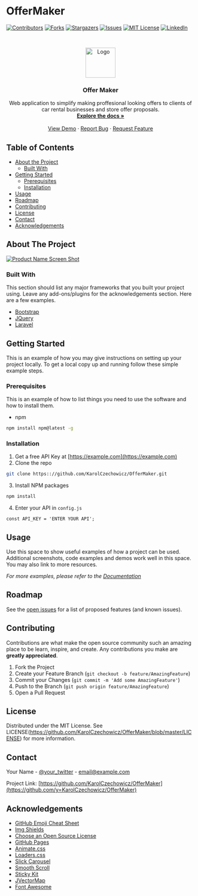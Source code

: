 # OfferMaker
[![Contributors][contributors-shield]][contributors-url]
[![Forks][forks-shield]][forks-url]
[![Stargazers][stars-shield]][stars-url]
[![Issues][issues-shield]][issues-url]
[![MIT License][license-shield]][license-url]
[![LinkedIn][linkedin-shield]][linkedin-url]

<!-- PROJECT LOGO -->
<br />
<p align="center">
  <a href="https://github.com/KarolCzechowicz/OfferMaker">
    <img src="images/logo.png" alt="Logo" width="80" height="80">
  </a>

  <h3 align="center">Offer Maker</h3>

  <p align="center">
    Web application to simplify making proffesional looking offers to clients of car rental businesses and store offer proposals.
    <br />
    <a href="https://github.com/KarolCzechowicz/OfferMaker"><strong>Explore the docs »</strong></a>
    <br />
    <br />
    <a href="https://github.com/othneildrew/Best-README-Template">View Demo</a>
    ·
    <a href="https://github.com/KarolCzechowicz/OfferMaker/issues">Report Bug</a>
    ·
    <a href="https://github.com/KarolCzechowicz/OfferMaker/issues">Request Feature</a>
  </p>
</p>



<!-- TABLE OF CONTENTS -->
## Table of Contents

* [About the Project](#about-the-project)
  * [Built With](#built-with)
* [Getting Started](#getting-started)
  * [Prerequisites](#prerequisites)
  * [Installation](#installation)
* [Usage](#usage)
* [Roadmap](#roadmap)
* [Contributing](#contributing)
* [License](#license)
* [Contact](#contact)
* [Acknowledgements](#acknowledgements)



<!-- ABOUT THE PROJECT -->
## About The Project

[![Product Name Screen Shot][product-screenshot]](https://example.com)


### Built With
This section should list any major frameworks that you built your project using. Leave any add-ons/plugins for the acknowledgements section. Here are a few examples.
* [Bootstrap](https://getbootstrap.com)
* [JQuery](https://jquery.com)
* [Laravel](https://laravel.com)



<!-- GETTING STARTED -->
## Getting Started

This is an example of how you may give instructions on setting up your project locally.
To get a local copy up and running follow these simple example steps.

### Prerequisites

This is an example of how to list things you need to use the software and how to install them.
* npm
```sh
npm install npm@latest -g
```

### Installation

1. Get a free API Key at [https://example.com](https://example.com)
2. Clone the repo
```sh
git clone https:://github.com/KarolCzechowicz/OfferMaker.git
```
3. Install NPM packages
```sh
npm install
```
4. Enter your API in `config.js`
```JS
const API_KEY = 'ENTER YOUR API';
```



<!-- USAGE EXAMPLES -->
## Usage

Use this space to show useful examples of how a project can be used. Additional screenshots, code examples and demos work well in this space. You may also link to more resources.

_For more examples, please refer to the [Documentation](https://example.com)_



<!-- ROADMAP -->
## Roadmap

See the [open issues](https://github.com/KarolCzechowicz/OfferMaker/issues) for a list of proposed features (and known issues).



<!-- CONTRIBUTING -->
## Contributing

Contributions are what make the open source community such an amazing place to be learn, inspire, and create. Any contributions you make are **greatly appreciated**.

1. Fork the Project
2. Create your Feature Branch (`git checkout -b feature/AmazingFeature`)
3. Commit your Changes (`git commit -m 'Add some AmazingFeature'`)
4. Push to the Branch (`git push origin feature/AmazingFeature`)
5. Open a Pull Request



<!-- LICENSE -->
## License

Distributed under the MIT License. See LICENSE(https://github.com/KarolCzechowicz/OfferMaker/blob/master/LICENSE) for more information.



<!-- CONTACT -->
## Contact

Your Name - [@your_twitter](https://twitter.com/your_username) - email@example.com

Project Link: [https://github.com/KarolCzechowicz/OfferMaker](https://github.com/y=KarolCzechowicz/OfferMaker)



<!-- ACKNOWLEDGEMENTS -->
## Acknowledgements
* [GitHub Emoji Cheat Sheet](https://www.webpagefx.com/tools/emoji-cheat-sheet)
* [Img Shields](https://shields.io)
* [Choose an Open Source License](https://choosealicense.com)
* [GitHub Pages](https://pages.github.com)
* [Animate.css](https://daneden.github.io/animate.css)
* [Loaders.css](https://connoratherton.com/loaders)
* [Slick Carousel](https://kenwheeler.github.io/slick)
* [Smooth Scroll](https://github.com/cferdinandi/smooth-scroll)
* [Sticky Kit](http://leafo.net/sticky-kit)
* [JVectorMap](http://jvectormap.com)
* [Font Awesome](https://fontawesome.com)





<!-- MARKDOWN LINKS & IMAGES -->
<!-- https://www.markdownguide.org/basic-syntax/#reference-style-links -->
[contributors-shield]: https://img.shields.io/github/contributors/KarolCzechowicz/OfferMaker.svg?style=flat-square
[contributors-url]: https://github.com/KarolCzechowicz/OfferMaker/graphs/contributors
[forks-shield]: https://img.shields.io/github/forks/KarolCzechowicz/OfferMaker.svg?style=flat-square
[forks-url]: https://github.com/KarolCzechowicz/OfferMaker/network/members
[stars-shield]: https://img.shields.io/github/stars/KarolCzechowicz/OfferMaker.svg?style=flat-square
[stars-url]: https://github.com/KarolCzechowicz/OfferMaker/stargazers
[issues-shield]: https://img.shields.io/github/issues/KarolCzechowicz/OfferMaker.svg?style=flat-square
[issues-url]: https://github.com/KarolCzechowicz/OfferMaker/issues
[license-shield]: https://img.shields.io/github/license/KarolCzechowicz/OfferMaker.svg?style=flat-square
[license-url]: https://github.com/KarolCzechowicz/OfferMaker/blob/master/LICENSE
[linkedin-shield]: https://img.shields.io/badge/-LinkedIn-black.svg?style=flat-square&logo=linkedin&colorB=555
[linkedin-url]: https://linkedin.com/in/karolczechowicz
[product-screenshot]: images/screenshot.png
